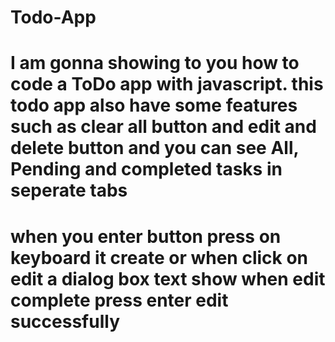 # Todo-App

# I am gonna showing to you how to code a ToDo app with javascript. this todo app also have some features such as clear all button and edit and delete button and you can see All, Pending and completed tasks in seperate tabs

# when you enter button press on keyboard it create or when click on edit a dialog box text show when edit complete press enter edit successfully
